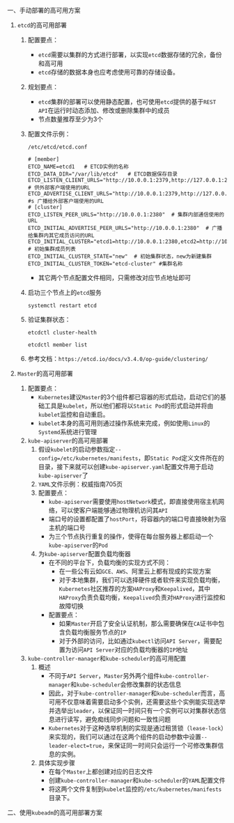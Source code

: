 一、手动部署的高可用方案

1. `etcd`的高可用部署

   1. 配置要点：

      - `etcd`需要以集群的方式进行部署，以实现`etcd`数据存储的冗余，备份和高可用
      - `etcd`存储的数据本身也应考虑使用可靠的存储设备。

   2. 规划要点：

      - `etcd`集群的部署可以使用静态配置，也可使用`etcd`提供的基于`REST API`在运行时动态添加、修改或删除集群中的成员
      - 节点数量推荐至少为3个

   3. 配置文件示例：

      `/etc/etcd/etcd.conf`

      ```shell
      # [member]
      ETCD_NAME=etcd1   # ETCD实例的名称
      ETCD_DATA_DIR="/var/lib/etcd"   # ETCD数据保存目录
      ETCD_LISTEN_CLIENT_URLS="http://10.0.0.1:2379,http://127.0.0.1:2379"  # 供外部客户端使用的URL
      ETCD_ADVERTISE_CLIENT_URLS="http://10.0.0.1:2379,http://127.0.0.1:2379" #s 广播给外部客户端使用的URL
      # [cluster]
      ETCD_LISTEN_PEER_URLS="http://10.0.0.1:2380"  # 集群内部通信使用的URL
      ETCD_INITIAL_ADVERTISE_PEER_URLS="http://10.0.0.1:2380"  # 广播给集群内其它成员访问的URL
      ETCD_INITIAL_CLUSTER="etcd1=http://10.0.0.1:2380,etcd2=http://10.0.0.2:2380,etcd3=http://10.0.0.3:2380"  # 初始集群成员列表
      ETCD_INITIAL_CLUSTER_STATE="new"  # 初始集群状态，new为新建集群
      ETCD_INITIAL_CLUSTER_TOKEN="etcd-cluster" #集群名称
      ```

      - 其它两个节点配置文件相同，只需修改对应节点地址即可

   4. 启功三个节点上的`etcd`服务

      `systemctl restart etcd`

   5. 验证集群状态：

      `etcdctl cluster-health`

      `etcdctl member list`

   6. 参考文档：`https://etcd.io/docs/v3.4.0/op-guide/clustering/`

2. `Master`的高可用部署

   1. 配置要点：
      - `Kubernetes`建议`Master`的3个组件都已容器的形式启动，启动它们的基础工具是`kubelet`，所以他们都将以`Static Pod`的形式启动并将由`kubelet`监控和自动重启。
      - `kubelet`本身的高可用则通过操作系统来完成，例如使用`Linux`的`Systemd`系统进行管理
   2. `kube-apiserver`的高可用部署
      1. 假设`kubelet`的启动参数指定`--config=/etc/kubernetes/manifests`，即`Static Pod`定义文件所在的目录，接下来就可以创建`kube-apiserver.yaml`配置文件用于启动`kube-apiserver`了
      2. `YAML`文件示例：权威指南705页
      3. 配置要点：
         - `kube-apiserver`需要使用`hostNetwork`模式，即直接使用宿主机网络，可以使客户端能够通过物理机访问其`API`
         - 端口号的设置都配置了`hostPort`，将容器内的端口号直接映射为宿主机的端口号
         - 为三个节点执行重复的操作，使得在每台服务器上都启动一个`kube-apiserver`的`Pod`
      4. 为`kube-apiserver`配置负载均衡器
         - 在不同的平台下，负载均衡的实现方式不同：
           - 在一些公有云如`GCE、AWS`、阿里云上都有现成的实现方案
           - 对于本地集群，我们可以选择硬件或者软件来实现负载均衡，`Kubernetes`社区推荐的方案`HAProxy`和`Keepalived`，其中`HAProxy`负责负载均衡，`Keepalived`负责对`HAProxy`进行监控和故障切换
         - 配置要点：
           - 如果`Master`开启了安全认证机制，那么需要确保在`CA`证书中包含负载均衡服务节点的`IP`
           - 对于外部的访问，比如通过`kubectl`访问`API Server`，需要配置为访问`API Server`对应的负载均衡器的`IP`地址
   3. `kube-controller-manager`和`kube-scheduler`的高可用配置
      1. 概述
         - 不同于`API Server`，`Master`另外两个组件`kube-controller-manager`和`kube-scheduler`会修改集群的状态信息
         - 因此，对于`kube-controller-manager`和`kube-scheduler`而言，高可用不仅意味着需要启动多个实例，还需要这些个实例能实现选举并选举出`leader`，以保证同一时间只有一个实例可以对集群状态信息进行读写，避免痴线同步问题和一致性问题
         - `Kubernetes`对于这种选举机制的实现是通过租赁锁（`lease-lock`）来实现的，我们可以通过在这两个组件的启动参数中设置`--leader-elect=true`，来保证同一时间只会运行一个可修改集群信息的实例。
      2. 具体实现步骤
         - 在每个`Master`上都创建对应的日志文件
         - 创建`kube-controller-manager`和`kube-scheduler`的`YAML`配置文件
         - 将这两个文件复制到`kubelet`监控的`/etc/kubernetes/manifests`目录下。

二、使用`kubeadm`的高可用部署方案